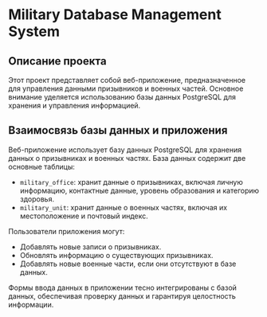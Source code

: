 # Military Database Management System

## Описание проекта

Этот проект представляет собой веб-приложение, предназначенное для управления данными призывников и военных частей. Основное внимание уделяется использованию базы данных PostgreSQL для хранения и управления информацией.

## Взаимосвязь базы данных и приложения

Веб-приложение использует базу данных PostgreSQL для хранения данных о призывниках и военных частях. База данных содержит две основные таблицы:
- `military_office`: хранит данные о призывниках, включая личную информацию, контактные данные, уровень образования и категорию здоровья.
- `military_unit`: хранит данные о военных частях, включая их местоположение и почтовый индекс.

Пользователи приложения могут:
- Добавлять новые записи о призывниках.
- Обновлять информацию о существующих призывниках.
- Добавлять новые военные части, если они отсутствуют в базе данных.

Формы ввода данных в приложении тесно интегрированы с базой данных, обеспечивая проверку данных и гарантируя целостность информации.
